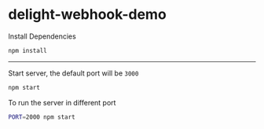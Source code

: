 # delight-webhook-demo

Install Dependencies
```sh
npm install
```

---
Start server, the default port will be `3000`
```sh
npm start
```

To run the server in different port
```sh
PORT=2000 npm start
```
